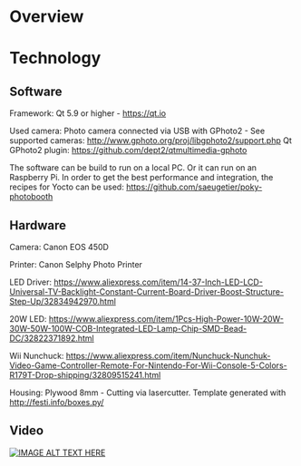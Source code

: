 # Overview



# Technology
## Software
Framework: Qt 5.9 or higher - https://qt.io

Used camera: Photo camera connected via USB with GPhoto2 - See supported cameras: http://www.gphoto.org/proj/libgphoto2/support.php
Qt GPhoto2 plugin: https://github.com/dept2/qtmultimedia-gphoto

The software can be build to run on a local PC. Or it can run on an Raspberry Pi. In order to get the best performance and integration, the recipes for Yocto can be used: https://github.com/saeugetier/poky-photobooth

## Hardware
Camera: Canon EOS 450D

Printer: Canon Selphy Photo Printer

LED Driver: https://www.aliexpress.com/item/14-37-Inch-LED-LCD-Universal-TV-Backlight-Constant-Current-Board-Driver-Boost-Structure-Step-Up/32834942970.html

20W LED: https://www.aliexpress.com/item/1Pcs-High-Power-10W-20W-30W-50W-100W-COB-Integrated-LED-Lamp-Chip-SMD-Bead-DC/32822371892.html

Wii Nunchuck: https://www.aliexpress.com/item/Nunchuck-Nunchuk-Video-Game-Controller-Remote-For-Nintendo-For-Wii-Console-5-Colors-R179T-Drop-shipping/32809515241.html

Housing: Plywood 8mm - Cutting via lasercutter. Template generated with http://festi.info/boxes.py/

## Video

[![IMAGE ALT TEXT HERE](https://img.youtube.com/vi/Z9pVK-X5Wz4/0.jpg)](https://youtu.be/Z9pVK-X5Wz4)
